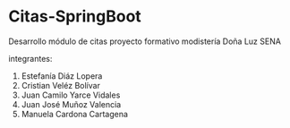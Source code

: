 # Citas-SpringBoot

Desarrollo módulo de citas proyecto formativo modistería Doña Luz SENA

integrantes:
1. Estefanía Diáz Lopera
1. Cristian Veléz Bolívar
1. Juan Camilo Yarce Vidales
1. Juan José Muñoz Valencia
1. Manuela Cardona Cartagena
